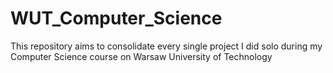 # WUT_Computer_Science
This repository aims to consolidate every single project I did solo during my Computer Science course on Warsaw University of Technology
